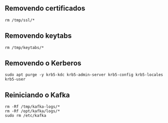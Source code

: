 ## Removendo certificados
```
rm /tmp/ssl/*
```
## Removendo keytabs
```
rm /tmp/keytabs/*
```

## Removendo o Kerberos
```
sudo apt purge -y krb5-kdc krb5-admin-server krb5-config krb5-locales krb5-user
```

## Reiniciando o Kafka
```
rm -Rf /tmp/kafka-logs/*
rm -Rf /opt/kafka/logs/*
sudo rm /etc/kafka
```
